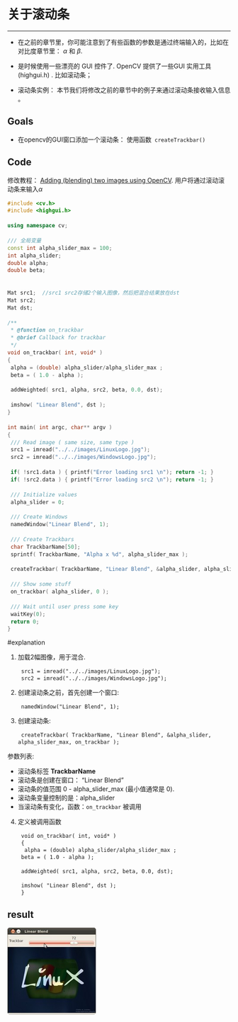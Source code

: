 # 关于滚动条
--------------------
* 在之前的章节里，你可能注意到了有些函数的参数是通过终端输入的，比如在对比度章节里： $\alpha$ 和 $\beta$.

* 是时候使用一些漂亮的 GUI 控件了. OpenCV 提供了一些GUI 实用工具 (highgui.h) . 比如滚动条；

* 滚动条实例：
本节我们将修改之前的章节中的例子来通过滚动条接收输入信息 。
## Goals

* 在opencv的GUI窗口添加一个滚动条： 使用函数` createTrackbar()`
## Code
修改教程： [Adding (blending) two images using OpenCV](http://docs.opencv.org/2.4.11/doc/tutorials/core/adding_images/adding_images.html#adding-images). 用户将通过滚动滚动条来输入$\alpha$ 
```c++
#include <cv.h>
#include <highgui.h>

using namespace cv;

/// 全局变量
const int alpha_slider_max = 100;
int alpha_slider;
double alpha;
double beta;


Mat src1;  //src1 src2存储2个输入图像，然后把混合结果放在dst
Mat src2;
Mat dst;

/**
 * @function on_trackbar
 * @brief Callback for trackbar
 */
void on_trackbar( int, void* )
{
 alpha = (double) alpha_slider/alpha_slider_max ;
 beta = ( 1.0 - alpha );

 addWeighted( src1, alpha, src2, beta, 0.0, dst);

 imshow( "Linear Blend", dst );
}

int main( int argc, char** argv )
{
 /// Read image ( same size, same type )
 src1 = imread("../../images/LinuxLogo.jpg");
 src2 = imread("../../images/WindowsLogo.jpg");

 if( !src1.data ) { printf("Error loading src1 \n"); return -1; }
 if( !src2.data ) { printf("Error loading src2 \n"); return -1; }

 /// Initialize values
 alpha_slider = 0;

 /// Create Windows
 namedWindow("Linear Blend", 1);

 /// Create Trackbars
 char TrackbarName[50];
 sprintf( TrackbarName, "Alpha x %d", alpha_slider_max );

 createTrackbar( TrackbarName, "Linear Blend", &alpha_slider, alpha_slider_max, on_trackbar );

 /// Show some stuff
 on_trackbar( alpha_slider, 0 );

 /// Wait until user press some key
 waitKey(0);
 return 0;
}
```

#explanation
1. 加载2幅图像，用于混合.

        src1 = imread("../../images/LinuxLogo.jpg");
        src2 = imread("../../images/WindowsLogo.jpg");
2. 创建滚动条之前，首先创建一个窗口:

        namedWindow("Linear Blend", 1);
3. 创建滚动条:

        createTrackbar( TrackbarName, "Linear Blend", &alpha_slider, alpha_slider_max, on_trackbar );
 参数列表:

* 滚动条标签 **TrackbarName**
* 滚动条是创建在窗口： “Linear Blend”
* 滚动条的值范围 0 - alpha_slider_max (最小值通常是 0).
* 滚动条变量控制的是：alpha_slider
* 当滚动条有变化，函数：`on_trackbar` 被调用
4. 定义被调用函数

        void on_trackbar( int, void* )
        {
         alpha = (double) alpha_slider/alpha_slider_max ;
        beta = ( 1.0 - alpha );

        addWeighted( src1, alpha, src2, beta, 0.0, dst);

        imshow( "Linear Blend", dst );
        }
## result
![](./scrollbar_opencv.png)
